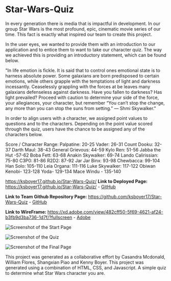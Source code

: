# Star-Wars-Quiz

In every generation there is media that is impactful in development. In our group Star Wars is the most profound, epic, cinematic movie series of our time. This fact is exactly what inspired our team to create this project.

In the user eyes, we wanted to provide them with an introduction to our application and to entice them to want to take our character quiz. The way we achieved this is providing an introductory statement, which can be found below.

"In life emotion is fickle. It is said that to control ones emotional state is to harness absolute power. Some galaxians are born predisposed to certain emotions, while others grapple with the temptations of light and darkness incessantly. Ceaselessly grappling with the forces at be leaves many galaxians defenseless against darkness. Have you fallen to darkness? Has light prevailed? Proceed with caution to determine your side of the force, your allegiances, your character, but remember “You can’t stop the change, any more than you can stop the suns from setting.” — Shmi Skywalker."

In order to align users with a character, we assigned point values to questions and to the characters. Depending on the point value scored through the quiz, users have the chance to be assigned any of the characters below.

Score / Character Range:
Palpatine: 20-25
Vader: 26-31
Count Dooku: 32-37
Darth Maul: 38-43
General Grievous: 44-59
Kylo Ren: 51-56
Jabba the Hut -57-62
Boba Fett: 63-68
Anakin Skywalker: 69-74
Lando Calirissian: 75-80
C3P0: 81-86
R2D2: 87-92
Jar Jar Binx: 93-98
Chewbacca: 99-104
Han Solo: 105-110
Leia Organa: 111-116
Luke Skywalker: 117-122
Obiwan Kenobi- 123-128
Yoda- 129-134
Mace Windu - 135-140

https://ksboyer17.github.io/Star-Wars-Quiz/
**Link to Deployed Page:**
https://ksboyer17.github.io/Star-Wars-Quiz/ -
[GitHub](https://ksboyer17.github.io/Star-Wars-Quiz/ )


**Link to Team Github Repository Page:**
https://github.com/ksboyer17/Star-Wars-Quiz -
[GitHub](https://github.com/ksboyer17/Star-Wars-Quiz )

**Link to WireFrame:**
 https://xd.adobe.com/view/482cff50-5f69-4621-af24-b3fb9d3ba736-1d7f/?fullscreen -
[Adobe](https://xd.adobe.com/view/482cff50-5f69-4621-af24-b3fb9d3ba736-1d7f/?fullscreen)

![Screenshot of the Start Page]()

![Screenshot of the Quiz]()

![Screenshot of the Final Page]()

This project was generated as a collaborative effort by Casandra Mcdonald, William Flores, Shangxian Piao and Kenny Boyer.
This project was generated using a combination of HTML, CSS, and Javascript.
A simple quiz to determine what Star Wars character you are.



